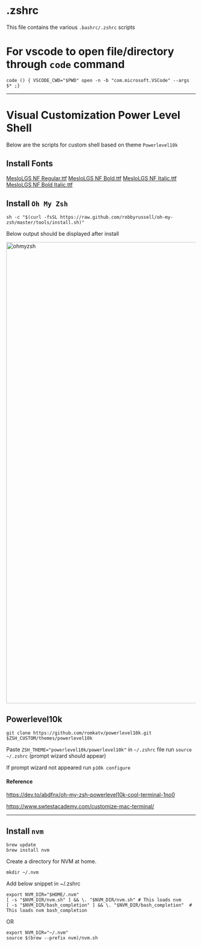 # .zshrc
This file contains the various `.bashrc/.zshrc` scripts

# For vscode to open file/directory through `code` command
```
code () { VSCODE_CWD="$PWD" open -n -b "com.microsoft.VSCode" --args $* ;}
```
---

# Visual Customization Power Level Shell
Below are the scripts for custom shell based on theme `Powerlevel10k`

## Install Fonts
[MesloLGS NF Regular.ttf](https://github.com/romkatv/powerlevel10k#configuration-wizard:~:text=MesloLGS%20NF%20Regular.ttf)
[MesloLGS NF Bold.ttf](https://github.com/romkatv/powerlevel10k#configuration-wizard:~:text=MesloLGS%20NF%20Bold.ttf)
[MesloLGS NF Italic.ttf](https://github.com/romkatv/powerlevel10k-media/raw/master/MesloLGS%20NF%20Italic.ttf)
[MesloLGS NF Bold Italic.ttf](https://github.com/romkatv/powerlevel10k-media/raw/master/MesloLGS%20NF%20Bold%20Italic.ttf)

## Install `Oh My Zsh`

```
sh -c "$(curl -fsSL https://raw.github.com/robbyrussell/oh-my-zsh/master/tools/install.sh)"
```

Below output should be displayed after install

<img width="1224" alt="ohmyzsh" src="https://github.com/shoaib9121/zshrc/assets/24590278/40d67c24-a2c3-4410-9714-c2516ea6968e">

## Powerlevel10k
```
git clone https://github.com/romkatv/powerlevel10k.git $ZSH_CUSTOM/themes/powerlevel10k
```

Paste `ZSH_THEME="powerlevel10k/powerlevel10k"` in `~/.zshrc` file
run `source ~/.zshrc` (prompt wizard should appear)

If prompt wizard not appeared
run `p10k configure`

#### Reference
https://dev.to/abdfnx/oh-my-zsh-powerlevel10k-cool-terminal-1no0

https://www.swtestacademy.com/customize-mac-terminal/

---

## Install `nvm`
```
brew update
brew install nvm
```

Create a directory for NVM at home.
```
mkdir ~/.nvm
```

Add below snippet in ~/.zshrc
```
export NVM_DIR="$HOME/.nvm"
[ -s "$NVM_DIR/nvm.sh" ] && \. "$NVM_DIR/nvm.sh" # This loads nvm
[ -s "$NVM_DIR/bash_completion" ] && \. "$NVM_DIR/bash_completion"  # This loads nvm bash_completion
```
OR
```
export NVM_DIR="~/.nvm"
source $(brew --prefix nvm)/nvm.sh
```
